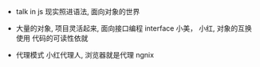 - talk in js
  现实照进语法, 面向对象的世界
- 大量的对象, 
  项目灵活起来, 面向接口编程 interface
  小美，
  小红,
  对象的互换使用
  代码的可读性依就

- 代理模式
  小红代理人,
  浏览器就是代理
  ngnix 
